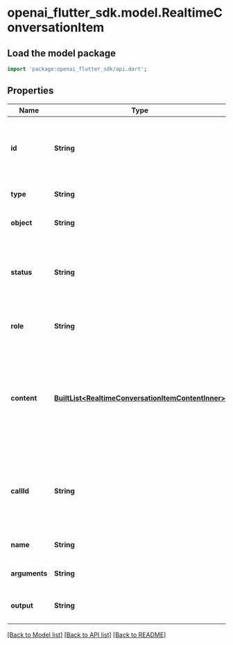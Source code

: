 # openai_flutter_sdk.model.RealtimeConversationItem

## Load the model package
```dart
import 'package:openai_flutter_sdk/api.dart';
```

## Properties
Name | Type | Description | Notes
------------ | ------------- | ------------- | -------------
**id** | **String** | The unique ID of the item, this can be generated by the client to help  manage server-side context, but is not required because the server will  generate one if not provided.  | [optional] 
**type** | **String** | The type of the item (`message`, `function_call`, `function_call_output`).  | [optional] 
**object** | **String** | Identifier for the API object being returned - always `realtime.item`.  | [optional] 
**status** | **String** | The status of the item (`completed`, `incomplete`). These have no effect  on the conversation, but are accepted for consistency with the  `conversation.item.created` event.  | [optional] 
**role** | **String** | The role of the message sender (`user`, `assistant`, `system`), only  applicable for `message` items.  | [optional] 
**content** | [**BuiltList&lt;RealtimeConversationItemContentInner&gt;**](RealtimeConversationItemContentInner.md) | The content of the message, applicable for `message` items.  - Message items of role `system` support only `input_text` content - Message items of role `user` support `input_text` and `input_audio`    content - Message items of role `assistant` support `text` content.  | [optional] 
**callId** | **String** | The ID of the function call (for `function_call` and  `function_call_output` items). If passed on a `function_call_output`  item, the server will check that a `function_call` item with the same  ID exists in the conversation history.  | [optional] 
**name** | **String** | The name of the function being called (for `function_call` items).  | [optional] 
**arguments** | **String** | The arguments of the function call (for `function_call` items).  | [optional] 
**output** | **String** | The output of the function call (for `function_call_output` items).  | [optional] 

[[Back to Model list]](../README.md#documentation-for-models) [[Back to API list]](../README.md#documentation-for-api-endpoints) [[Back to README]](../README.md)


